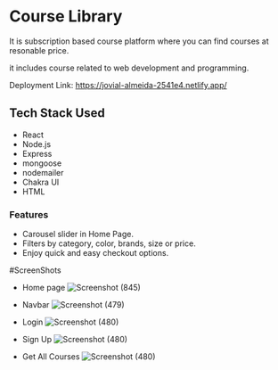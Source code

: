 # Course Library
 It is subscription based course platform where you can find courses at resonable price.
  
 it includes course related to web development and programming. 

Deployment Link: https://jovial-almeida-2541e4.netlify.app/


## Tech Stack Used
- React
- Node.js
- Express
- mongoose
- nodemailer
- Chakra UI
- HTML


 ### Features
 - Carousel slider in Home Page.
 - Filters by category, color, brands, size or price.
 - Enjoy quick and easy checkout options.
 
#ScreenShots
- Home page
![Screenshot (845)](https://i.postimg.cc/nhDb9NmS/front.png)


- Navbar
![Screenshot (479)](https://i.postimg.cc/DznjfNPX/nav.png)

 
- Login
![Screenshot (480)](https://i.postimg.cc/pT913FBG/log.png)

- Sign Up
![Screenshot (480)](https://i.postimg.cc/cL4hV3xR/sig.png)

- Get All Courses
![Screenshot (480)](https://i.postimg.cc/63RfdLcX/all-c.png)

